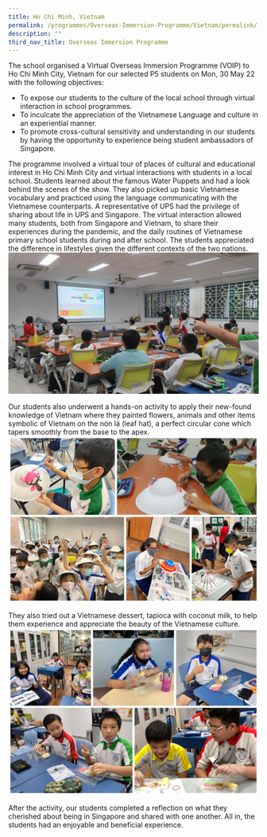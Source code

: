 ```yaml
---
title: Ho Chi Minh, Vietnam
permalink: /programmes/Overseas-Immersion-Programme/Vietnam/permalink/
description: ""
third_nav_title: Overseas Immersion Programme
---
```

The school organised a Virtual Overseas Immersion Programme (VOIP) to Ho Chi Minh City, Vietnam for our selected P5 students on Mon, 30 May 22 with the following objectives:
* To expose our students to the culture of the local school through virtual interaction in school programmes.
* To inculcate the appreciation of the Vietnamese Language and culture in an experiential manner.
* To promote cross-cultural sensitivity and understanding in our students by having the opportunity to experience being student ambassadors of Singapore.

The programme involved a virtual tour of places of cultural and educational interest in Ho Chi Minh City and virtual interactions with students in a local school. Students learned about the famous Water Puppets and had a look behind the scenes of the show. They also picked up basic Vietnamese vocabulary and practiced using the language communicating with the Vietnamese counterparts. A representative of UPS had the privilege of sharing about life in UPS and Singapore. The virtual interaction allowed many students, both from Singapore and Vietnam, to share their experiences during the pandemic, and the daily routines of Vietnamese primary school students during and after school. The students appreciated the difference in lifestyles given the different contexts of the two nations.
![](/images/Programmes/2022/OIP/2022%20VOIP%20Vietnam-1.jpeg)

Our students also underwent a hands-on activity to apply their new-found knowledge of Vietnam where they painted flowers, animals and other items symbolic of Vietnam on the nón lá (leaf hat), a perfect circular cone which tapers smoothly from the base to the apex. 
![](/images/Programmes/2022/OIP/2022%20VOIP%20Vietnam-2.jpg)

They also tried out a Vietnamese dessert, tapioca with coconut milk, to help them experience and appreciate the beauty of the Vietnamese culture.
![](/images/Programmes/2022/OIP/2022%20VOIP%20Vietnam-3.jpg)

After the activity, our students completed a reflection on what they cherished about being in Singapore and shared with one another. All in, the students had an enjoyable and beneficial experience.